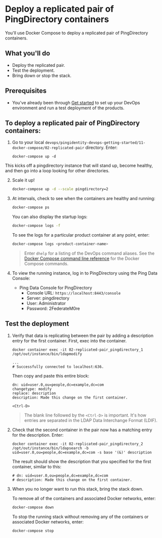 # Deploy a replicated pair of PingDirectory containers

You'll use Docker Compose to deploy a replicated pair of PingDirectory containers.

## What you'll do

* Deploy the replicated pair.
* Test the deployment.
* Bring down or stop the stack.

## Prerequisites

* You've already been through [Get started](getStarted.md) to set up your DevOps environment and run a test deployment of the products.

## To deploy a replicated pair of PingDirectory containers:

1. Go to your local `devops/pingidentity-devops-getting-started/11-docker-compose/02-replicated-pair` directory. Enter:
   ```
   docker-compose up -d
   ```
This kicks off a pingdirectory instance that will stand up, become healthy, and then go into a loop looking for other directories. 

2. Scale it up!

   ```bash
   docker-compose up -d --scale pingdirectory=2
   ```

3. At intervals, check to see when the containers are healthy and running:

   ```bash
   docker-compose ps
   ```

   You can also display the startup logs:

   ```bash
   docker-compose logs -f
   ```

   To see the logs for a particular product container at any point, enter:

   ```bash
   docker-compose logs <product-container-name>
   ```

   > Enter `dhelp` for a listing of the DevOps command aliases. See the [Docker Compose command line reference](https://docs.docker.com/compose/reference/overview/) for the Docker Compose commands.

4. To view the running instance, log in to PingDirectory using the Ping Data Console:

   * Ping Data Console for PingDirectory
     - Console URL: `https://localhost:8443/console`
     - Server: pingdirectory
     - User: Administrator
     - Password: 2FederateM0re

## Test the deployment

1. Verify that data is replicating between the pair by adding a description entry for the first container.
   First, exec into the container. 
   ```
   docker container exec -it 02-replicated-pair_pingdirectory_1 /opt/out/instance/bin/ldapmodify

   ...
   # Successfully connected to localhost:636.

   ```
   
   Then copy and paste this entire block:
   ```
   dn: uid=user.0,ou=people,dc=example,dc=com
   changetype: modify
   replace: description
   description: Made this change on the first container.

   <Ctrl-D>
   ```

   > The blank line followed by the `<Ctrl-D>` is important. It's how entries are separated in the LDAP Data Interchange Format (LDIF).

2. Check that the second container in the pair now has a matching entry for the description. Enter:

    ```text
    docker container exec -it 02-replicated-pair_pingdirectory_2 /opt/out/instance/bin/ldapsearch -b uid=user.0,ou=people,dc=example,dc=com -s base '(&)' description
    ```

   The result should show the description that you specified for the first container, similar to this:

    ```text
    # dn: uid=user.0,ou=people,dc=example,dc=com
    # description: Made this change on the first container.
    ```

3. When you no longer want to run this stack, bring the stack down.

   To remove all of the containers and associated Docker networks, enter:

   ```bash
   docker-compose down
   ```
   
   To stop the running stack without removing any of the containers or associated Docker networks, enter:

   ```bash
   docker-compose stop
   ```
